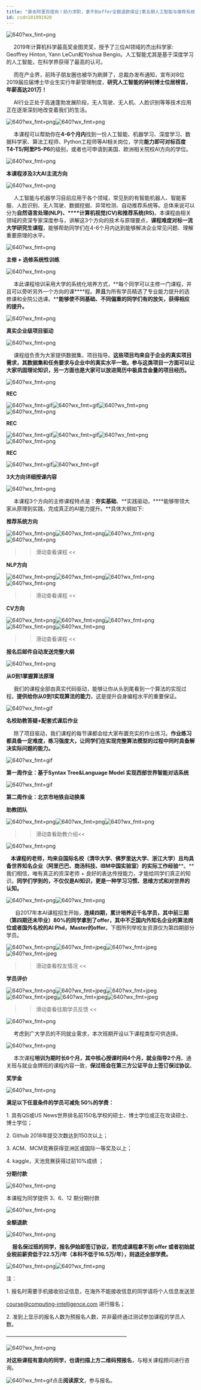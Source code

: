 ```yaml
---
title: "直击阿里百度岗！助力求职，拿不到offer全额退款保证|第五期人工智能与推荐系统/NLP/CV专业方向..."
id: csdn101091920
---
```


![640?wx_fmt=png](../img/a7046e77a45e05f569addc6b4c94ce8a.png)

     2019年计算机科学最高奖金图灵奖，授予了三位AI领域的杰出科学家: Geoffrey Hinton, Yann LeCun和Yoshua Bengio。人工智能尤其是基于深度学习的人工智能，在科学界获得了最高的认可。

     而在产业界，前阵子朋友圈也被华为刷屏了，总裁办发布通知，宣布对8位2019届应届博士毕业生实行年薪管理制度，**研究人工智能的钟钊博士位居榜首，年薪高达201万！**

     AI行业正处于高速蓬勃发展阶段，无人驾驶、无人机、人脸识别等等技术应用正在逐渐深刻地改变着我们的生活。

![640?wx_fmt=png](../img/02e746c82024b4584f8c55f4794bc77e.png)![640?wx_fmt=png](../img/ab475dd2b32b80d3af1620cb3e5769e4.png)

     本课程可以帮助你在**4-6个月内**找到一份人工智能、机器学习、深度学习、数据科学家、算法工程师、Python工程师等AI相关岗位，学完**能力即可对标百度T4-T5/阿里P5-P6**的级别，或者也可申请到美国、欧洲相关院校AI方向的学位。

![640?wx_fmt=png](../img/7f0ff82210ae14746511cf6bce035b0d.png)

**本课程涉及3大AI主流方向**

![640?wx_fmt=png](../img/93b6352bd3600288a9eb3f749c0112f3.png)

     人工智能与机器学习目前应用于各个领域，常见到的有智能机器人、智能客服、人脸识别、无人驾驶、数据挖掘、异常检测、自动推荐系统等。总体来说可以分为**自然语言处理(NLP)、****计算机视觉(CV)**和**推荐系统(RS)**。本课程由相关领域的资深专家深度参与，讲解这3个方向的技术与原理要点，**课程难度对标一流大学研究生课程**，能够帮助同学们在4-6个月内达到能够解决企业常见问题、理解重要原理的水平。

![640?wx_fmt=png](../img/10344985aba9204686790abb8dbc61dd.png)

**主修 + 选修系统性训练**

![640?wx_fmt=png](../img/93b6352bd3600288a9eb3f749c0112f3.png)

     本此课程培训采用大学的系统化培养方式，**每个同学可以主修一门课程，并且可以旁听另外一个方向的课****程。****并且****为所有学员精选了专业能力提升的选修课和全院公选课。****能够使不同基础、不同偏重的同学们有的放矢，获得相应的提升。**

![640?wx_fmt=png](../img/b143913ab51d619ed33a62c6431df505.png)

**真实企业级项目驱动**

![640?wx_fmt=png](../img/93b6352bd3600288a9eb3f749c0112f3.png)

     课程组负责为大家提供数据集、项目指导。**这些项目均来自于企业的真实项目需求，其数据集和任务要求与企业中的真实水平一致。**参与这类项目一方面可以让大家巩固理论知识，另一方面也是大家可以**放进简历中极具含金量的项目经历。**

![640?wx_fmt=png](../img/99381821242cb66c01d6bafaf539dfb1.png)

**REC**

![640?wx_fmt=gif](../img/4fff4adb636a338442f068ff7362a96b.png)![640?wx_fmt=gif](../img/7ddd49f4e6ba3b9b8344111fed145a50.png)![640?wx_fmt=png](../img/93b6352bd3600288a9eb3f749c0112f3.png)![640?wx_fmt=png](../img/3ca8d1256e8c9fa105537636686abede.png)

**REC**

![640?wx_fmt=gif](../img/4fff4adb636a338442f068ff7362a96b.png)![640?wx_fmt=gif](../img/c1afee4cb332c09f50b72c673835ca62.png)![640?wx_fmt=png](../img/93b6352bd3600288a9eb3f749c0112f3.png)![640?wx_fmt=png](../img/e35305f225bcfaa77ae1ff5e6a2c6b66.png)

**REC**

![640?wx_fmt=gif](../img/4fff4adb636a338442f068ff7362a96b.png)![640?wx_fmt=gif](../img/25f20b99deac35f7a4544b0301586cec.png)

**3大方向详细授课内容**

![640?wx_fmt=png](../img/93b6352bd3600288a9eb3f749c0112f3.png)

     本课程3个方向的主修课程特点是：**夯实基础**、**实践驱动，****能够带领大家从原理到实践，完成真正的AI能力提升。**具体大纲如下:

**推荐系统方向**

![640?wx_fmt=png](../img/93b6352bd3600288a9eb3f749c0112f3.png)![640?wx_fmt=png](../img/cc82b4364407dbe04b5aca005273e356.png)![640?wx_fmt=png](../img/d3dad2ce3c07fefe4f600ae401d8de11.png)![640?wx_fmt=png](../img/ae9dda8d1e8bd0eae561901c8821e167.png)

>>滑动查看课程 <<

**NLP方向**

![640?wx_fmt=png](../img/93b6352bd3600288a9eb3f749c0112f3.png)![640?wx_fmt=png](../img/b9ca1c9c2fb04934e60e2c528db25c8f.png)![640?wx_fmt=png](../img/216b74fb1e2967a770a9911fce7eb6b7.png)![640?wx_fmt=png](../img/095309cf2ca26ec5882b1965aa12cd3d.png)

>>滑动查看课程 <<

**CV方向**

![640?wx_fmt=png](../img/93b6352bd3600288a9eb3f749c0112f3.png)![640?wx_fmt=png](../img/bbe523e5e531a81f9dafdd398c77f3d6.png)![640?wx_fmt=png](../img/b70272d04ceeadaad017f1d23d54bdc2.png)![640?wx_fmt=png](../img/928f5669105f0dcebb2a1e14067c4c45.png)![640?wx_fmt=png](../img/479c1a8783e703bb7e00d7d7a8188396.png)

>>滑动查看课程 <<

**报名后邮件自动发送完整大纲**

![640?wx_fmt=png](../img/18cf7f931f798ca1b2b444721e9ff041.png)

**从0到1掌握算法原理**

     我们的课程全部由真实代码驱动，能够让你从头到尾看到一个算法的实现过程。**提供给你从0到1实现算法的能力**，这是提升自身编程水平的重要保证。

![640?wx_fmt=gif](../img/59cff12cd6972c3173e73a3bbd1e49ea.png)

**名校助教答疑+配套式课后作业**

     除了项目驱动，我们课程的每节课都会给大家布置充实的作业练习。**作业练习都具备一定难度，练习强度大，让同学们在实现完整算法模型的过程中同时具备解决实际问题的能力。**

![640?wx_fmt=gif](../img/987d8c2c2280923cd2a280bbd600deda.png)

**第一周作业：基于Syntax Tree&Language Model 实现西部世界智能对话系统**

![640?wx_fmt=gif](../img/0bbe74928947245565e78f24fe29891a.png)

**第二周作业：北京市地铁自动换乘**

**助教团队**

![640?wx_fmt=png](../img/3690a6302226a85f9c8145f2ea872f4d.png)![640?wx_fmt=png](../img/956acbc17b53f3e8bfff187339b1c820.png)![640?wx_fmt=png](../img/be5dba7a220d06befc69b482eac6dd53.png)

>>滑动查看助教介绍<<

![640?wx_fmt=png](../img/0cb90fda498fdd06fdc5572e04fb96a1.png)

   **本课程的老师，均来自国际名校（清华大学、佛罗里达大学、浙江大学）且均具备世界知名企业（阿里巴巴、商汤科技、IBM中国实验室）的实际工作经验****。**我们相信，唯有真正的资深老师 + 良好的表达传授能力，才能给同学们真正的知识。**同学们学到的，不仅仅是AI知识，更是一种学习习惯、思维方式和对世界的认知。**

![640?wx_fmt=png](../img/f52671fca84080efdf6cd0cb263f625f.png)![640?wx_fmt=png](../img/51f9321822970d1e435f440605b46548.png)

      自2017年本AI课程招生开始，**连续四期，累计培养近千名学员，其中前三期（第四期还未毕业）80%的同学拿到了offer，其中不乏国内外知名企业的算法岗位或者国外名校的AI Phd，Master的offer**。下图所列举校友资源仅为第四期部分学员。

![640?wx_fmt=png](../img/3676585d34c6daef91faca2d3d740626.png)![640?wx_fmt=jpeg](../img/2ca352b96f72571fd74136c2ef3236a0.png)![640?wx_fmt=jpeg](../img/22d6f80e54b26020614581d9c2c33002.png)![640?wx_fmt=jpeg](../img/9f621ef38df6b98df8895ae5b5e8b69f.png)

>>滑动查看校友情况 <<

**学员评价**

![640?wx_fmt=png](../img/93b6352bd3600288a9eb3f749c0112f3.png)![640?wx_fmt=jpeg](../img/b9d8a396d77ee4ba4034c48fe4ef2713.png)![640?wx_fmt=jpeg](../img/d5e1a8d77d4966d10fec1b8ad97cb7fd.png)![640?wx_fmt=jpeg](../img/e5044de6373ff22d7fd4aec55e45e149.png)![640?wx_fmt=jpeg](../img/3d29b75e1011001b6861df6d0e6b7ae0.png)![640?wx_fmt=jpeg](../img/0c639fe4a36ea5e9732172ca1e7af572.png)

>>滑动查看往期学员反馈 <<

![640?wx_fmt=png](../img/c5f1a6a6561cd8ad397eabced64aefbf.png)

     考虑到广大学员的不同就业需求，本次班期开设以下课程类型可供选择。

![640?wx_fmt=png](../img/276b435e7d3b69521aa1fb121cbbe13c.png)

     本次课程**培训为期时长6个月，其中核心授课时间4个月，就业指导2个月**。通关班与就业金牌班的课程内容一致，**保过班会在第三方公证平台上签订保过协议**。

**奖学金**

![640?wx_fmt=png](../img/93b6352bd3600288a9eb3f749c0112f3.png)

**满足以下任意条件的学员可减免 50%的学费：**

1\. 具有QS或US News世界排名前150名学校的硕士、博士学位或正在攻读硕士、博士学位； 

2\. Github 2018年提交次数达到150次以上； 

3\. ACM、MCM竞赛获得亚洲区或国际一等奖及以上；

4\. kaggle，天池竞赛获得过前10%成绩 ；

**分期付款**

![640?wx_fmt=png](../img/93b6352bd3600288a9eb3f749c0112f3.png)

本课程为同学提供 3、6、12 期分期付款

![640?wx_fmt=png](../img/292ff67c755dc4b1be1b4f200f042311.png)

**全额退款**

![640?wx_fmt=png](../img/93b6352bd3600288a9eb3f749c0112f3.png)

    **报名保过班的同学，报名伊始即签订协议，若完成课程拿不到 offer 或者初始就业税前薪资低于22.5万/年（本科不低于16.5万/年），则退还全部学费。**

![640?wx_fmt=png](../img/9dddf59e5092ba5fc57bacd1bbab8728.png)![640?wx_fmt=png](../img/eec8ab01ab4413982754e588282eb3b6.png)

注：

1\. 报名时需要手机接收验证信息，在海外不能接收信息的同学请将个人信息发送至

course@computing-intelligence.com 进行报名；

2\. 准到上显示的报名人数为预报名人数，并非最终通过测试参加课程的学员人数。

———————————————————————

![640?wx_fmt=png](../img/ae0c75d4c2a278d93bb9813d926740d3.png)

**对这些课程有意向的同学，也请扫描上方二维码预报名**，与相关课程顾问进行咨询。

![640?wx_fmt=gif](../img/71943e015d6136d7b7a05ff83b7d7f7f.png)点击**阅读原文**，参与报名。